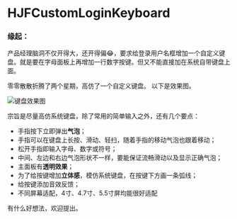 # HJFCustomLoginKeyboard

### 缘起：
产品经理脑洞不仅开得大，还开得偏😂，要求给登录用户名框增加一个自定义键盘。就是要在字母面板上再增加一行数字按键。但又不能直接加在系统自带键盘上面。

零零散散折腾了两个星期，高仿了一个自定义键盘。
以下是效果图。

![键盘效果图](http://upload-images.jianshu.io/upload_images/1417137-3eec835900c639f1.jpg?imageMogr2/auto-orient/strip%7CimageView2/2/w/1240)

宗旨是尽量高仿系统键盘，除了常用的简单输入之外，还有几个要点：
* 手指按下立即弹出**气泡**；
* 手指可以在键盘上长按、滑动、轻扫，随着手指的移动气泡也跟着移动；
* 松开手指即输入字母、数字或符号；
* 中间、左边和右边气泡形状不一样，要能保证流畅滑动以及显示正确气泡；
* 主面板有**透明效果**；
* 为了给按键增加**立体感**，模仿系统键盘，在按键下方画一条弧线；
* 给按键添加音效反馈；
* 不同屏幕适配，4寸、4.7寸、5.5寸屏均能很好适配


有什么好想法，欢迎提出。


